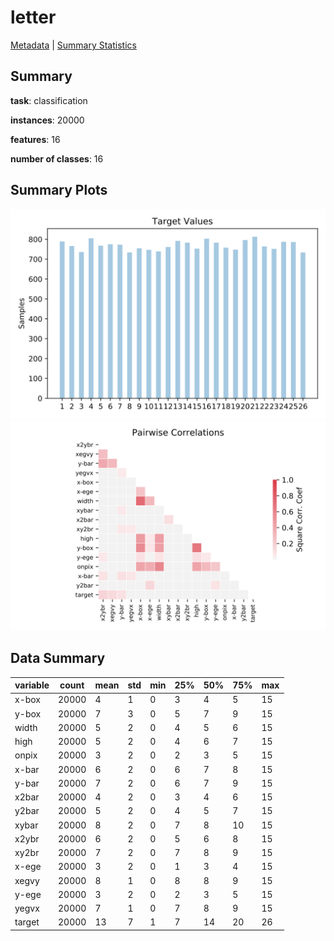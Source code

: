 # letter

[Metadata](metadata.yaml) | [Summary Statistics](summary_stats.csv)

## Summary

**task**: classification

**instances**: 20000

**features**: 16

**number of classes**: 16

## Summary Plots

![Labels](label.svg)
![Corr](corr.svg)

## Data Summary

|	variable	|	count	|	mean	|	std	|	min	|	25%	|	50%	|	75%	|	max|
| --- | --- | --- | --- | --- | --- | --- | --- | --- |
|	x-box	|	20000	|	4	|	1	|	0	|	3	|	4	|	5	|	15
|	y-box	|	20000	|	7	|	3	|	0	|	5	|	7	|	9	|	15
|	width	|	20000	|	5	|	2	|	0	|	4	|	5	|	6	|	15
|	high	|	20000	|	5	|	2	|	0	|	4	|	6	|	7	|	15
|	onpix	|	20000	|	3	|	2	|	0	|	2	|	3	|	5	|	15
|	x-bar	|	20000	|	6	|	2	|	0	|	6	|	7	|	8	|	15
|	y-bar	|	20000	|	7	|	2	|	0	|	6	|	7	|	9	|	15
|	x2bar	|	20000	|	4	|	2	|	0	|	3	|	4	|	6	|	15
|	y2bar	|	20000	|	5	|	2	|	0	|	4	|	5	|	7	|	15
|	xybar	|	20000	|	8	|	2	|	0	|	7	|	8	|	10	|	15
|	x2ybr	|	20000	|	6	|	2	|	0	|	5	|	6	|	8	|	15
|	xy2br	|	20000	|	7	|	2	|	0	|	7	|	8	|	9	|	15
|	x-ege	|	20000	|	3	|	2	|	0	|	1	|	3	|	4	|	15
|	xegvy	|	20000	|	8	|	1	|	0	|	8	|	8	|	9	|	15
|	y-ege	|	20000	|	3	|	2	|	0	|	2	|	3	|	5	|	15
|	yegvx	|	20000	|	7	|	1	|	0	|	7	|	8	|	9	|	15
|	target	|	20000	|	13	|	7	|	1	|	7	|	14	|	20	|	26
